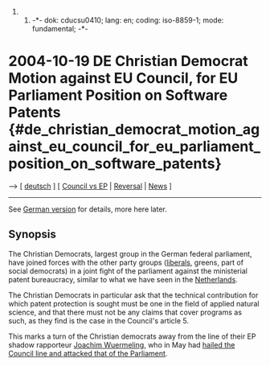 1.  1.  -\*- dok: cducsu0410; lang: en; coding: iso-8859-1; mode:
        fundamental; -\*-

# 2004-10-19 DE Christian Democrat Motion against EU Council, for EU Parliament Position on Software Patents {#de_christian_democrat_motion_against_eu_council_for_eu_parliament_position_on_software_patents}

\--\> \[ [ deutsch](Cducsu0410De "wikilink") \] \[ [Council vs
EP](http://swpat.ffii.org/papers/europarl0309/cons0401/tab/ "wikilink")
\| [ Reversal](ConsRevers04En "wikilink") \| [
News](SwpatcninoEn "wikilink") \]

------------------------------------------------------------------------

See [ German version](Cducsu0410De "wikilink") for details, more here
later.

## Synopsis

The Christian Democrats, largest group in the German federal parliament,
have joined forces with the other party groups
([liberals](http://swpat.ffii.org/papers/europarl0309/fdp0405/ "wikilink"),
greens, part of social democrats) in a joint fight of the parliament
against the ministerial patent bureaucracy, similar to what we have seen
in the [ Netherlands](SwpatnlEn "wikilink").

The Christian Democrats in particular ask that the technical
contribution for which patent protection is sought must be one in the
field of applied natural science, and that there must not be any claims
that cover programs as such, as they find is the case in the Council\'s
article 5.

This marks a turn of the Christian democrats away from the line of their
EP shadow rapporteur [ Joachim
Wuermeling](SwpatjwuermelingEn "wikilink"), who in May had [ hailed the
Council line and attacked that of the
Parliament](Wuermeling040519En "wikilink").

